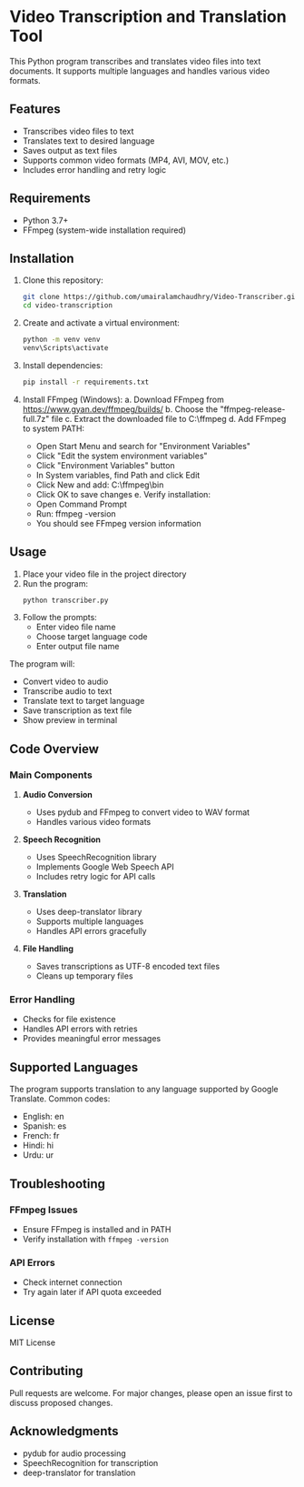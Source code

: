 # Video Transcription and Translation Tool

This Python program transcribes and translates video files into text documents. It supports multiple languages and handles various video formats.

## Features
- Transcribes video files to text
- Translates text to desired language
- Saves output as text files
- Supports common video formats (MP4, AVI, MOV, etc.)
- Includes error handling and retry logic

## Requirements
- Python 3.7+
- FFmpeg (system-wide installation required)

## Installation

1. Clone this repository:
   ```bash
   git clone https://github.com/umairalamchaudhry/Video-Transcriber.git
   cd video-transcription
   ```

2. Create and activate a virtual environment:
   ```bash
   python -m venv venv
   venv\Scripts\activate
   ```

3. Install dependencies:
   ```bash
   pip install -r requirements.txt
   ```

4. Install FFmpeg (Windows):
   a. Download FFmpeg from https://www.gyan.dev/ffmpeg/builds/
   b. Choose the "ffmpeg-release-full.7z" file
   c. Extract the downloaded file to C:\ffmpeg
   d. Add FFmpeg to system PATH:
      - Open Start Menu and search for "Environment Variables"
      - Click "Edit the system environment variables"
      - Click "Environment Variables" button
      - In System variables, find Path and click Edit
      - Click New and add: C:\ffmpeg\bin
      - Click OK to save changes
   e. Verify installation:
      - Open Command Prompt
      - Run: ffmpeg -version
      - You should see FFmpeg version information

## Usage

1. Place your video file in the project directory
2. Run the program:
   ```bash
   python transcriber.py
   ```
3. Follow the prompts:
   - Enter video file name
   - Choose target language code
   - Enter output file name

The program will:
- Convert video to audio
- Transcribe audio to text
- Translate text to target language
- Save transcription as text file
- Show preview in terminal

## Code Overview

### Main Components

1. **Audio Conversion**
   - Uses pydub and FFmpeg to convert video to WAV format
   - Handles various video formats

2. **Speech Recognition**
   - Uses SpeechRecognition library
   - Implements Google Web Speech API
   - Includes retry logic for API calls

3. **Translation**
   - Uses deep-translator library
   - Supports multiple languages
   - Handles API errors gracefully

4. **File Handling**
   - Saves transcriptions as UTF-8 encoded text files
   - Cleans up temporary files

### Error Handling
- Checks for file existence
- Handles API errors with retries
- Provides meaningful error messages

## Supported Languages
The program supports translation to any language supported by Google Translate. Common codes:
- English: en
- Spanish: es
- French: fr
- Hindi: hi
- Urdu: ur

## Troubleshooting

### FFmpeg Issues
- Ensure FFmpeg is installed and in PATH
- Verify installation with `ffmpeg -version`

### API Errors
- Check internet connection
- Try again later if API quota exceeded

## License
MIT License

## Contributing
Pull requests are welcome. For major changes, please open an issue first to discuss proposed changes.

## Acknowledgments
- pydub for audio processing
- SpeechRecognition for transcription
- deep-translator for translation
